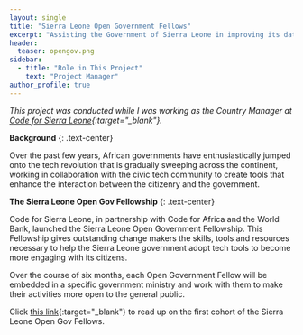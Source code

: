 ```yaml
---
layout: single
title: "Sierra Leone Open Government Fellows"
excerpt: "Assisting the Government of Sierra Leone in improving its data processes via trainining change agents in the civic tech space"
header:
  teaser: opengov.png
sidebar:
  - title: "Role in This Project"
    text: "Project Manager"
author_profile: true
---
```


*This  project was conducted while I was working as the Country Manager at [Code for Sierra Leone](https://codeforsierraleone.org){:target="_blank"}.*


**Background**
{: .text-center}

Over the past few years, African governments have enthusiastically jumped onto 
the tech revolution that is gradually sweeping across the continent, working in
collaboration with the civic tech community to create tools that enhance the 
interaction between the citizenry and the government.


**The Sierra Leone Open Gov Fellowship**
{: .text-center}

Code for Sierra Leone, in partnership with Code for Africa and the World Bank,
launched the Sierra Leone Open Government Fellowship. This Fellowship gives 
outstanding change makers the skills, tools and resources necessary to help 
the Sierra Leone government adopt tech tools to become more engaging with its 
citizens. 

Over the course of six months, each Open Government Fellow will be embedded in 
a specific government ministry and work with them to make their activities more
open to the general public.

Click [this link](https://medium.com/code-for-africa/kickstarting-the-sierra-leone-open-government-fellowship-program-428431e8355d){:target="_blank"} to read up on the first cohort of the Sierra Leone Open Gov Fellows.
